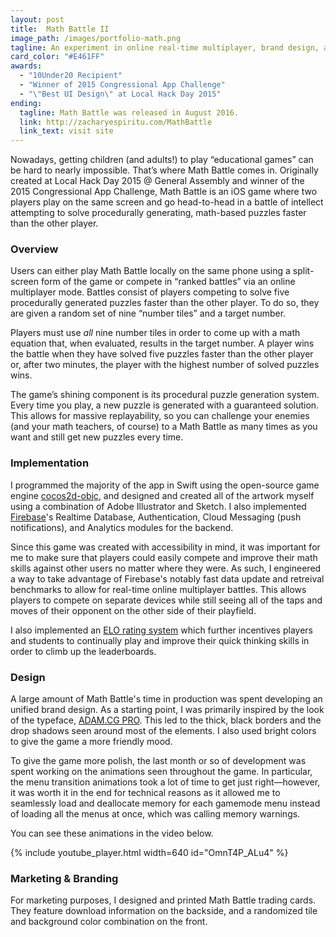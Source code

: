 ```yaml
---
layout: post
title:  Math Battle II
image_path: /images/portfolio-math.png
tagline: An experiment in online real-time multiplayer, brand design, and how much people secretly like math
card_color: "#E461FF"
awards:
  - "10Under20 Recipient"
  - "Winner of 2015 Congressional App Challenge"
  - "\"Best UI Design\" at Local Hack Day 2015"
ending:
  tagline: Math Battle was released in August 2016.
  link: http://zacharyespiritu.com/MathBattle
  link_text: visit site
---
```


Nowadays, getting children (and adults!) to play “educational games” can be hard to nearly impossible. That’s where Math Battle comes in. Originally created at Local Hack Day 2015 @ General Assembly and winner of the 2015 Congressional App Challenge, Math Battle is an iOS game where two players play on the same screen and go head-to-head in a battle of intellect attempting to solve procedurally generating, math-based puzzles faster than the other player.

### Overview

Users can either play Math Battle locally on the same phone using a split-screen form of the game or compete in “ranked battles” via an online multiplayer mode. Battles consist of players competing to solve five procedurally generated puzzles faster than the other player. To do so, they are given a random set of nine “number tiles” and a target number.

Players must use *all* nine number tiles in order to come up with a math equation that, when evaluated, results in the target number. A player wins the battle when they have solved five puzzles faster than the other player or, after two minutes, the player with the highest number of solved puzzles wins.

The game’s shining component is its procedural puzzle generation system. Every time you play, a new puzzle is generated with a guaranteed solution. This allows for massive replayability, so you can challenge your enemies (and your math teachers, of course) to a Math Battle as many times as you want and still get new puzzles every time.

### Implementation

I programmed the majority of the app in Swift using the open-source game engine [cocos2d-objc][cocos2d-github], and designed and created all of the artwork myself using a combination of Adobe Illustrator and Sketch. I also implemented [Firebase][firebase]'s Realtime Database, Authentication, Cloud Messaging (push notifications), and Analytics modules for the backend.

Since this game was created with accessibility in mind, it was important for me to make sure that players could easily compete and improve their math skills against other users no matter where they were. As such, I engineered a way to take advantage of Firebase's notably fast data update and retreival benchmarks to allow for real-time online multiplayer battles. This allows players to compete on separate devices while still seeing all of the taps and moves of their opponent on the other side of their playfield.

I also implemented an [ELO rating system][elo-ratings] which further incentives players and students to continually play and improve their quick thinking skills in order to climb up the leaderboards.

### Design

A large amount of Math Battle's time in production was spent developing an unified brand design. As a starting point, I was primarily inspired by the look of the typeface, [ADAM.CG PRO][adam-cg-pro]. This led to the thick, black borders and the drop shadows seen around most of the elements. I also used bright colors to give the game a more friendly mood.

To give the game more polish, the last month or so of development was spent working on the animations seen throughout the game. In particular, the menu transition animations took a lot of time to get just right—however, it was worth it in the end for technical reasons as it allowed me to seamlessly load and deallocate memory for each gamemode menu instead of loading all the menus at once, which was calling memory warnings.

You can see these animations in the video below.

{% include youtube_player.html width=640 id="OmnT4P_ALu4" %}

### Marketing & Branding

For marketing purposes, I designed and printed Math Battle trading cards. They feature download information on the backside, and a randomized tile and background color combination on the front.

[cocos2d-github]: https://github.com/cocos2d/cocos2d-objc
[firebase]: https://firebase.google.com/
[elo-ratings]: https://en.wikipedia.org/wiki/Elo_rating_system
[adam-cg-pro]: https://www.behance.net/gallery/13756975/ADAMCG-PRO-Free-Typeface
